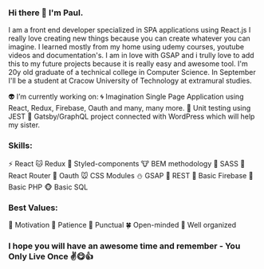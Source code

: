 ### Hi there 👋 I'm Paul.

I am a front end developer specialized in SPA applications using React.js I really love creating new things because you can create whatever you can imagine. I learned mostly      from my home using udemy courses, youtube videos and documentation's. I am in love with GSAP and i trully love to add this to my future projects because it is really easy and     awesome tool. I'm 20y old graduate of a technical college in Computer Science. In September I'll be a student at Cracow University of Technology at extramural studies. 

👽 I’m currently working on:
  🌀 Imagination Single Page Application using React, Redux, Firebase, Oauth and many, many more.
  🐸 Unit testing using JEST
  🏯 Gatsby/GraphQL project connected with WordPress which will help my sister. 

### Skills:
 ⚡ React
 🐱 Redux
 🐹 Styled-components
 🐮 BEM methodology
 🐻 SASS
 🐷 React Router
 🐨 Oauth
 🐭 CSS Modules
 ⛄ GSAP
 🐍 REST
 🐰 Basic Firebase
 🐗 Basic PHP
 🐵 Basic SQL
 
### Best Values:
 💐 Motivation
 🍃 Patience 
 🌳 Punctual
 🍀 Open-minded
 🍄 Well organized

### I hope you will have an awesome time and remember - You Only Live Once ✌️😋👍
<!--
**KvXJScript/KvXJScript** is a ✨ _special_ ✨ repository because its `README.md` (this file) appears on your GitHub profile.

Here are some ideas to get you started:

- 🔭 I’m currently working on ...
- 🌱 I’m currently learning ...
- 👯 I’m looking to collaborate on ...
- 🤔 I’m looking for help with ...
- 💬 Ask me about ...
- 📫 How to reach me: ...
- 😄 Pronouns: ...
- ⚡ Fun fact: ...
-->
